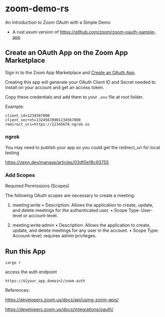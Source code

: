 # zoom-demo-rs

An Introduction to Zoom OAuth with a Simple Demo

- A rust axum version of https://github.com/zoom/zoom-oauth-sample-app

## Create an OAuth App on the Zoom App Marketplace

Sign in to the Zoom App Marketplace and [Create an OAuth App](https://marketplace.zoom.us/develop/create?source=devdocs).

Creating this app will generate your OAuth Client ID and Secret needed to install on your account and get an access token.

Copy these credentials and add them to your `.env` file at root folder.

Example:

```
client_id=1234567890
client_secret=13245678901234567890
redirect_uri=https://12345678.ngrok.io
```

### ngrok

You may need to publish your app so you could get the redirect_uri for local testing

https://zenn.dev/manase/articles/03df0e18c93755

### Add Scopes

Required Permissions (Scopes)

The following OAuth scopes are necessary to create a meeting:

1. meeting:write
   • Description: Allows the application to create, update, and delete meetings for the authenticated user.
   • Scope Type: User-level or account-level.

2. meeting:write:admin
   • Description: Allows the application to create, update, and delete meetings for any user in the account.
   • Scope Type: Account-level; requires admin privileges.

## Run this App

```
cargo r
```

access the auth endpoint

```
https://${your_app_domain}/zoom-auth
```

References:

https://developers.zoom.us/docs/api/using-zoom-apis/

https://developers.zoom.us/docs/integrations/oauth/
